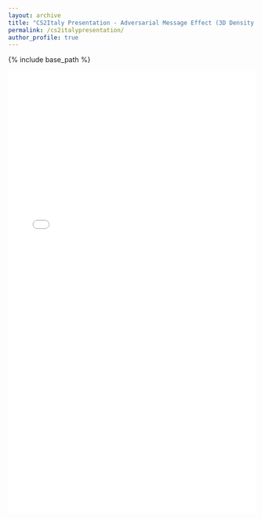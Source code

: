 ```yaml
---
layout: archive
title: "CS2Italy Presentation - Adversarial Message Effect (3D Density Plot)"
permalink: /cs2italypresentation/
author_profile: true
---
```

{% include base_path %}
<iframe src="/files/interactive_3d_density_plot.html" width="100%" height="900" frameborder="no" border="0" marginwidth="0" marginheight="0"></iframe> 